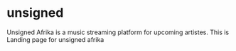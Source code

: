 # unsigned
Unsigned Afrika is a music streaming platform for upcoming artistes.
This is Landing page for unsigned afrika
